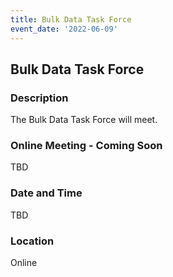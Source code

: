 ```yaml
---
title: Bulk Data Task Force
event_date: '2022-06-09'
---
```


## Bulk Data Task Force

### Description
The Bulk Data Task Force will meet.     

### Online Meeting - Coming Soon  
TBD  

### Date and Time
TBD  

### Location
Online  

